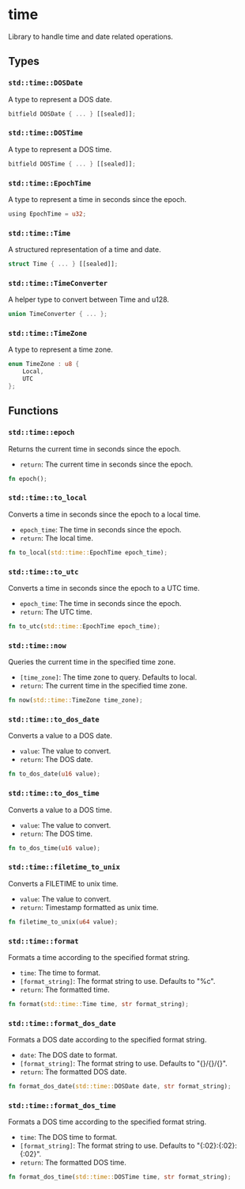 # time
Library to handle time and date related operations.


## Types

### `std::time::DOSDate`

A type to represent a DOS date.

```rust
bitfield DOSDate { ... } [[sealed]];
```
### `std::time::DOSTime`

A type to represent a DOS time.

```rust
bitfield DOSTime { ... } [[sealed]];
```
### `std::time::EpochTime`

A type to represent a time in seconds since the epoch.

```rust
using EpochTime = u32;
```
### `std::time::Time`

A structured representation of a time and date.

```rust
struct Time { ... } [[sealed]];
```
### `std::time::TimeConverter`

A helper type to convert between Time and u128.

```rust
union TimeConverter { ... };
```
### `std::time::TimeZone`

A type to represent a time zone.

```rust
enum TimeZone : u8 {
    Local,
    UTC
};
```


## Functions

### `std::time::epoch`

Returns the current time in seconds since the epoch.
- `return`: The current time in seconds since the epoch.


```rust
fn epoch();
```

### `std::time::to_local`

Converts a time in seconds since the epoch to a local time.
- `epoch_time`: The time in seconds since the epoch.
- `return`: The local time.


```rust
fn to_local(std::time::EpochTime epoch_time);
```

### `std::time::to_utc`

Converts a time in seconds since the epoch to a UTC time.
- `epoch_time`: The time in seconds since the epoch.
- `return`: The UTC time.


```rust
fn to_utc(std::time::EpochTime epoch_time);
```

### `std::time::now`

Queries the current time in the specified time zone.
- `[time_zone]`: The time zone to query. Defaults to local.
- `return`: The current time in the specified time zone.


```rust
fn now(std::time::TimeZone time_zone);
```

### `std::time::to_dos_date`

Converts a value to a DOS date.
- `value`: The value to convert.
- `return`: The DOS date.


```rust
fn to_dos_date(u16 value);
```

### `std::time::to_dos_time`

Converts a value to a DOS time.
- `value`: The value to convert.
- `return`: The DOS time.


```rust
fn to_dos_time(u16 value);
```

### `std::time::filetime_to_unix`

Converts a FILETIME to unix time.
- `value`: The value to convert.
- `return`: Timestamp formatted as unix time.


```rust
fn filetime_to_unix(u64 value);
```

### `std::time::format`

Formats a time according to the specified format string.
- `time`: The time to format.
- `[format_string]`: The format string to use. Defaults to "%c".
- `return`: The formatted time.


```rust
fn format(std::time::Time time, str format_string);
```

### `std::time::format_dos_date`

Formats a DOS date according to the specified format string.
- `date`: The DOS date to format.
- `[format_string]`: The format string to use. Defaults to "{}/{}/{}".
- `return`: The formatted DOS date.


```rust
fn format_dos_date(std::time::DOSDate date, str format_string);
```

### `std::time::format_dos_time`

Formats a DOS time according to the specified format string.
- `time`: The DOS time to format.
- `[format_string]`: The format string to use. Defaults to "{:02}:{:02}:{:02}".
- `return`: The formatted DOS time.


```rust
fn format_dos_time(std::time::DOSTime time, str format_string);
```

